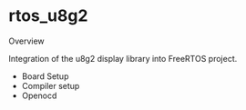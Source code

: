 # rtos_u8g2

Overview

Integration of the u8g2 display library into FreeRTOS project.

- Board Setup
- Compiler setup
- Openocd
